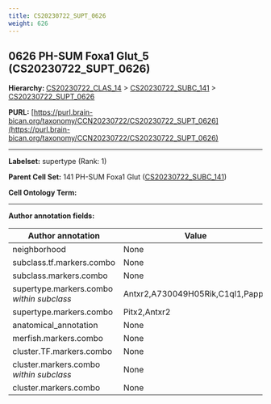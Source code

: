 ```yaml
---
title: CS20230722_SUPT_0626
weight: 626
---
```

## 0626 PH-SUM Foxa1 Glut_5 (CS20230722_SUPT_0626)
<b>Hierarchy: </b>
[CS20230722_CLAS_14](../CS20230722_CLAS_14) >
[CS20230722_SUBC_141](../CS20230722_SUBC_141) >
[CS20230722_SUPT_0626](../CS20230722_SUPT_0626)

**PURL:** [https://purl.brain-bican.org/taxonomy/CCN20230722/CS20230722_SUPT_0626](https://purl.brain-bican.org/taxonomy/CCN20230722/CS20230722_SUPT_0626)

---


**Labelset:** supertype (Rank: 1)

**Parent Cell Set:** 141 PH-SUM Foxa1 Glut ([CS20230722_SUBC_141](../CS20230722_SUBC_141))



**Cell Ontology Term:** 

[MARKER GENES.]: #


---

[TRANSFERRED ANNOTATIONS.]: #


[AUTHOR ANNOTATION FIELDS.]: #


**Author annotation fields:**

| Author annotation | Value |
|-------------------|-------|
|neighborhood|None|
|subclass.tf.markers.combo|None|
|subclass.markers.combo|None|
|supertype.markers.combo _within subclass_|Antxr2,A730049H05Rik,C1ql1,Pappa|
|supertype.markers.combo|Pitx2,Antxr2|
|anatomical_annotation|None|
|merfish.markers.combo|None|
|cluster.TF.markers.combo|None|
|cluster.markers.combo _within subclass_|None|
|cluster.markers.combo|None|
